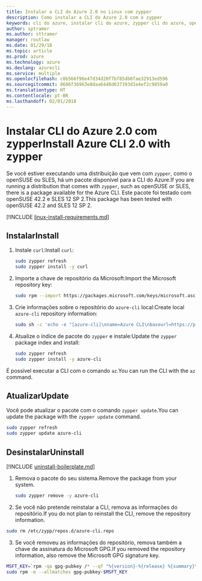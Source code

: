 ```yaml
---
title: Instalar a CLI do Azure 2.0 no Linux com zypper
description: Como instalar a CLI do Azure 2.0 com o zypper
keywords: cli do azure, instalar cli do azure, zypper cli do azure, opensuse cli do azure, sle cli do azure
author: sptramer
ms.author: sttramer
manager: routlaw
ms.date: 01/29/18
ms.topic: article
ms.prod: azure
ms.technology: azure
ms.devlang: azurecli
ms.service: multiple
ms.openlocfilehash: c0b566f96e47d34d20f7bf85db0fae32913ed596
ms.sourcegitcommit: 8606f36963e8daa6448d637393d1e4ef2c9859a0
ms.translationtype: HT
ms.contentlocale: pt-BR
ms.lasthandoff: 02/01/2018
---
```

# <a name="install-azure-cli-20-with-zypper"></a><span data-ttu-id="e91f9-104">Instalar CLI do Azure 2.0 com zypper</span><span class="sxs-lookup"><span data-stu-id="e91f9-104">Install Azure CLI 2.0 with zypper</span></span>

<span data-ttu-id="e91f9-105">Se você estiver executando uma distribuição que vem com `zypper`, como o openSUSE ou SLES, há um pacote disponível para a CLI do Azure.</span><span class="sxs-lookup"><span data-stu-id="e91f9-105">If you are running a distribution that comes with `zypper`, such as openSUSE or SLES, there is a package available for the Azure CLI.</span></span> <span data-ttu-id="e91f9-106">Este pacote foi testado com openSUSE 42.2 e SLES 12 SP 2.</span><span class="sxs-lookup"><span data-stu-id="e91f9-106">This package has been tested with openSUSE 42.2 and SLES 12 SP 2.</span></span>

[!INCLUDE [linux-install-requirements.md](includes/linux-install-requirements.md)]

## <a name="install"></a><span data-ttu-id="e91f9-107">Instalar</span><span class="sxs-lookup"><span data-stu-id="e91f9-107">Install</span></span>

1. <span data-ttu-id="e91f9-108">Instale `curl`:</span><span class="sxs-lookup"><span data-stu-id="e91f9-108">Install `curl`:</span></span>

   ```bash
   sudo zypper refresh
   sudo zypper install -y curl
   ```

2. <span data-ttu-id="e91f9-109">Importe a chave de repositório da Microsoft:</span><span class="sxs-lookup"><span data-stu-id="e91f9-109">Import the Microsoft repository key:</span></span>

   ```bash
   sudo rpm --import https://packages.microsoft.com/keys/microsoft.asc
   ```

3. <span data-ttu-id="e91f9-110">Crie informações sobre o repositório do `azure-cli` local:</span><span class="sxs-lookup"><span data-stu-id="e91f9-110">Create local `azure-cli` repository information:</span></span>

   ```bash
   sudo sh -c 'echo -e "[azure-cli]\nname=Azure CLI\nbaseurl=https://packages.microsoft.com/yumrepos/azure-cli\nenabled=1\ntype=rpm-md\ngpgcheck=1\ngpgkey=https://packages.microsoft.com/keys/microsoft.asc" > /etc/zypp/repos.d/azure-cli.repo'
   ```

4. <span data-ttu-id="e91f9-111">Atualize o índice de pacote do `zypper` e instale:</span><span class="sxs-lookup"><span data-stu-id="e91f9-111">Update the `zypper` package index and install:</span></span>

   ```bash
   sudo zypper refresh
   sudo zypper install -y azure-cli
   ```

<span data-ttu-id="e91f9-112">É possível executar a CLI com o comando `az`.</span><span class="sxs-lookup"><span data-stu-id="e91f9-112">You can run the CLI with the `az` command.</span></span>

## <a name="update"></a><span data-ttu-id="e91f9-113">Atualizar</span><span class="sxs-lookup"><span data-stu-id="e91f9-113">Update</span></span>

<span data-ttu-id="e91f9-114">Você pode atualizar o pacote com o comando `zypper update`.</span><span class="sxs-lookup"><span data-stu-id="e91f9-114">You can update the package with the `zypper update` command.</span></span>

```bash
sudo zypper refresh
sudo zypper update azure-cli
```

## <a name="uninstall"></a><span data-ttu-id="e91f9-115">Desinstalar</span><span class="sxs-lookup"><span data-stu-id="e91f9-115">Uninstall</span></span>

[!INCLUDE [uninstall-boilerplate.md](includes/uninstall-boilerplate.md)]

1. <span data-ttu-id="e91f9-116">Remova o pacote do seu sistema.</span><span class="sxs-lookup"><span data-stu-id="e91f9-116">Remove the package from your system.</span></span>

    ```bash
    sudo zypper remove -y azure-cli
    ```

2. <span data-ttu-id="e91f9-117">Se você não pretende reinstalar a CLI, remova as informações do repositório.</span><span class="sxs-lookup"><span data-stu-id="e91f9-117">If you do not plan to reinstall the CLI, remove the repository information.</span></span>

  ```bash
  sudo rm /etc/zypp/repos.d/azure-cli.repo
  ```

3. <span data-ttu-id="e91f9-118">Se você removeu as informações do repositório, remova também a chave de assinatura do Microsoft GPG.</span><span class="sxs-lookup"><span data-stu-id="e91f9-118">If you removed the repository information, also remove the Microsoft GPG signature key.</span></span>

  ```bash
  MSFT_KEY=`rpm -qa gpg-pubkey /* --qf "%{version}-%{release} %{summary}\n" | grep Microsoft | awk '{print $1}'`
  sudo rpm -e --allmatches gpg-pubkey-$MSFT_KEY
  ```

